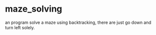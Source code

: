 # maze_solving
an program solve a maze using backtracking, there are just go down and turn left solely.
